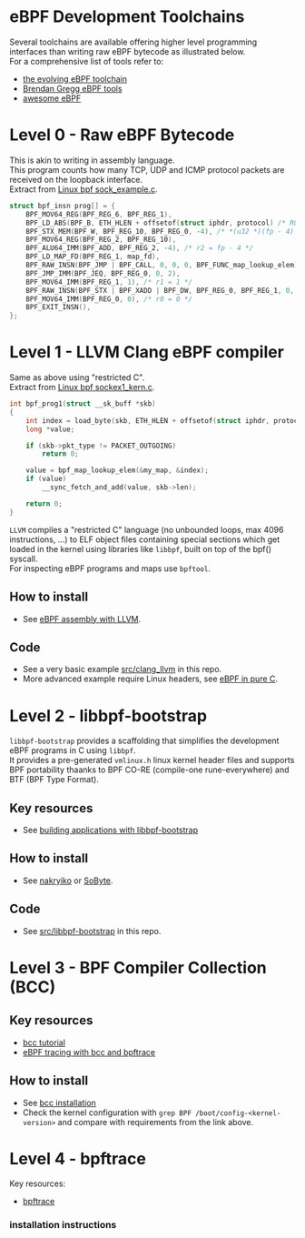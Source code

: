 # eBPF Development Toolchains

Several toolchains are available offering higher level programming interfaces than writing raw eBPF bytecode as illustrated below.  
For a comprehensive list of tools refer to:
- [the evolving eBPF toolchain](https://oswalt.dev/2021/07/the-evolving-ebpf-toolchain/)
- [Brendan Gregg eBPF tools](https://www.brendangregg.com/ebpf.html)
- [awesome eBPF](https://github.com/zoidbergwill/awesome-ebpf#ebpf-workflow-tools-and-utilities)

# Level 0 - Raw eBPF Bytecode

This is akin to writing in assembly language.  
This program counts how many TCP, UDP and ICMP protocol packets are received on the loopback interface.  
Extract from [Linux bpf sock_example.c](https://github.com/torvalds/linux/blob/master/samples/bpf/sock_example.c).  
```c
struct bpf_insn prog[] = {
    BPF_MOV64_REG(BPF_REG_6, BPF_REG_1),
    BPF_LD_ABS(BPF_B, ETH_HLEN + offsetof(struct iphdr, protocol) /* R0 = ip->proto */),
    BPF_STX_MEM(BPF_W, BPF_REG_10, BPF_REG_0, -4), /* *(u32 *)(fp - 4) = r0 */
    BPF_MOV64_REG(BPF_REG_2, BPF_REG_10),
    BPF_ALU64_IMM(BPF_ADD, BPF_REG_2, -4), /* r2 = fp - 4 */
    BPF_LD_MAP_FD(BPF_REG_1, map_fd),
    BPF_RAW_INSN(BPF_JMP | BPF_CALL, 0, 0, 0, BPF_FUNC_map_lookup_elem),
    BPF_JMP_IMM(BPF_JEQ, BPF_REG_0, 0, 2),
    BPF_MOV64_IMM(BPF_REG_1, 1), /* r1 = 1 */
    BPF_RAW_INSN(BPF_STX | BPF_XADD | BPF_DW, BPF_REG_0, BPF_REG_1, 0, 0), /* xadd r0 += r1 */
    BPF_MOV64_IMM(BPF_REG_0, 0), /* r0 = 0 */
    BPF_EXIT_INSN(),
};
```

# Level 1 - LLVM Clang eBPF compiler

Same as above using "restricted C".  
Extract from [Linux bpf sockex1_kern.c](https://github.com/torvalds/linux/blob/master/samples/bpf/sockex1_kern.c).
```c
int bpf_prog1(struct __sk_buff *skb)
{
	int index = load_byte(skb, ETH_HLEN + offsetof(struct iphdr, protocol));
	long *value;

	if (skb->pkt_type != PACKET_OUTGOING)
		return 0;

	value = bpf_map_lookup_elem(&my_map, &index);
	if (value)
		__sync_fetch_and_add(value, skb->len);

	return 0;
}
```
`LLVM` compiles a "restricted C" language (no unbounded loops, max 4096 instructions, ...) to ELF object files containing special sections
which get loaded in the kernel using libraries like `libbpf`, built on top of the bpf() syscall.  
For inspecting eBPF programs and maps use `bpftool`.

## How to install
 
- See [eBPF assembly with LLVM](https://qmonnet.github.io/whirl-offload/2020/04/12/llvm-ebpf-asm/).  

## Code

- See a very basic example [src/clang_llvm](../src/clang_llvm/README.md) in this repo.  
- More advanced example require Linux headers, see [eBPF in pure C](https://terenceli.github.io/%E6%8A%80%E6%9C%AF/2020/01/18/ebpf-in-c).

# Level 2 - libbpf-bootstrap

`libbpf-bootstrap` provides a scaffolding that simplifies the development eBPF programs in C using `libbpf`.  
It provides a pre-generated `vmlinux.h` linux kernel header files and supports BPF portability thaanks to 
BPF CO-RE (compile-one rune-everywhere) and BTF (BPF Type Format).

## Key resources

- See [building applications with libbpf-bootstrap](https://nakryiko.com/posts/libbpf-bootstrap/)

## How to install

- See [nakryiko](https://nakryiko.com/posts/bpf-tips-printk/) or [SoByte](https://www.sobyte.net/post/2022-07/c-ebpf/).

## Code

- See [src/libbpf-bootstrap](../src/libbpf-bootstrap/README.md) in this repo.

# Level 3 - BPF Compiler Collection (BCC)

## Key resources
- [bcc tutorial](https://github.com/iovisor/bcc/blob/master/docs/tutorial.md)
- [eBPF tracing with bcc and bpftrace](https://www.brendangregg.com/blog/2019-01-01/learn-ebpf-tracing.html)

## How to install

- See [bcc installation](https://github.com/iovisor/bcc/blob/master/INSTALL.md)
- Check the kernel configuration with `grep BPF /boot/config-<kernel-version>` and compare with requirements from the link above.

# Level 4 - bpftrace

Key resources:
- [bpftrace](https://github.com/iovisor/bpftrace)

### installation instructions